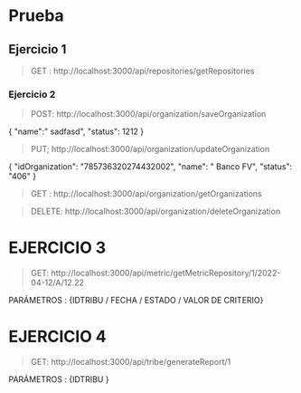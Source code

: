 # Prueba
## Ejercicio 1
> GET : http://localhost:3000/api/repositories/getRepositories
### Ejercicio 2

> POST: http://localhost:3000/api/organization/saveOrganization

{
    "name":" sadfasd",
    "status": 1212
}

> PUT; http://localhost:3000/api/organization/updateOrganization

{
    "idOrganization": "785736320274432002",
    "name": " Banco FV",
    "status": "406"
}

> GET : http://localhost:3000/api/organization/getOrganizations

> DELETE: http://localhost:3000/api/organization/deleteOrganization


# EJERCICIO 3
> GET: http://localhost:3000/api/metric/getMetricRepository/1/2022-04-12/A/12.22

PARÁMETROS : {IDTRIBU / FECHA  / ESTADO / VALOR DE CRITERIO}

# EJERCICIO 4
> GET: http://localhost:3000/api/tribe/generateReport/1

PARÁMETROS : {IDTRIBU }
